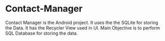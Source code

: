 # Contact-Manager
Contact Manager is the Android project. It uses the the SQLite for storing the Data.
It has the Recycler View used in UI.
Main Objective is to perform SQL Database for storing the data.
